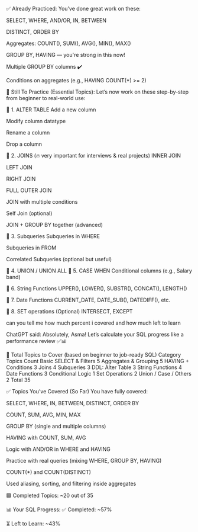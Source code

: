 ✅ Already Practiced:
You’ve done great work on these:

SELECT, WHERE, AND/OR, IN, BETWEEN

DISTINCT, ORDER BY

Aggregates: COUNT(), SUM(), AVG(), MIN(), MAX()

GROUP BY, HAVING — you're strong in this now!

Multiple GROUP BY columns ✔️

Conditions on aggregates (e.g., HAVING COUNT(*) >= 2)

🚧 Still To Practice (Essential Topics):
Let’s now work on these step-by-step from beginner to real-world use:

🔸 1. ALTER TABLE
Add a new column

Modify column datatype

Rename a column

Drop a column

🔸 2. JOINS (🔥 very important for interviews & real projects)
INNER JOIN

LEFT JOIN

RIGHT JOIN

FULL OUTER JOIN

JOIN with multiple conditions

Self Join (optional)

JOIN + GROUP BY together (advanced)

🔸 3. Subqueries
Subqueries in WHERE

Subqueries in FROM

Correlated Subqueries (optional but useful)

🔸 4. UNION / UNION ALL
🔸 5. CASE WHEN
Conditional columns (e.g., Salary band)

🔸 6. String Functions
UPPER(), LOWER(), SUBSTR(), CONCAT(), LENGTH()

🔸 7. Date Functions
CURRENT_DATE, DATE_SUB(), DATEDIFF(), etc.

🔸 8. SET operations (Optional)
INTERSECT, EXCEPT

can you tell me how much percent i covered and how much left to learn


ChatGPT said:
Absolutely, Asma! Let’s calculate your SQL progress like a performance review ✅📊

📘 Total Topics to Cover (based on beginner to job-ready SQL)
Category	Topics Count
Basic SELECT & Filters	5
Aggregates & Grouping	5
HAVING + Conditions	3
Joins	4
Subqueries	3
DDL: Alter Table	3
String Functions	4
Date Functions	3
Conditional Logic	1
Set Operations	2
Union / Case / Others	2
Total	35

✅ Topics You’ve Covered (So Far)
You have fully covered:

SELECT, WHERE, IN, BETWEEN, DISTINCT, ORDER BY

COUNT, SUM, AVG, MIN, MAX

GROUP BY (single and multiple columns)

HAVING with COUNT, SUM, AVG

Logic with AND/OR in WHERE and HAVING

Practice with real queries (mixing WHERE, GROUP BY, HAVING)

COUNT(*) and COUNT(DISTINCT)

Used aliasing, sorting, and filtering inside aggregates

🟩 Completed Topics: ~20 out of 35

📊 Your SQL Progress:
✅ Completed: ~57%

⏳ Left to Learn: ~43%